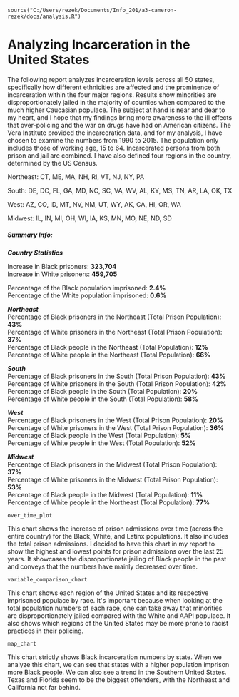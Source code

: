 
```
source("C:/Users/rezek/Documents/Info_201/a3-cameron-rezek/docs/analysis.R")
```

# **Analyzing Incarceration in the United States**

The following report analyzes incarceration levels across all 50 states, specifically how different ethnicities are affected and the prominence of incarceration within the four major regions. Results show minorities are disproportionately jailed in the majority of counties when compared to the much higher Caucasian populace. The subject at hand is near and dear to my heart, and I hope that my findings bring more awareness to the ill effects that over-policing and the war on drugs have had on American citizens. The Vera Institute provided the incarceration data, and for my analysis, I have chosen to examine the numbers from 1990 to 2015. The population only includes those of working age, 15 to 64. Incarcerated persons from both prison and jail are combined. I have also defined four regions in the country, determined by the US Census.

Northeast: CT, ME, MA, NH, RI, VT, NJ, NY, PA

South: DE, DC, FL, GA, MD, NC, SC, VA, WV, AL, KY, MS, TN, AR, LA, OK, TX

West: AZ, CO, ID, MT, NV, NM, UT, WY, AK, CA, HI, OR, WA

Midwest: IL, IN, MI, OH, WI, IA, KS, MN, MO, NE, ND, SD

##### Summary Info:

***Country Statistics***

Increase in Black prisoners: **323,704**\
Increase in White prisoners: **459,705**

Percentage of the Black population imprisoned: **2.4%**\
Percentage of the White population imprisoned: **0.6%**

***Northeast***\
Percentage of Black prisoners in the Northeast (Total Prison Population): **43%**\
Percentage of White prisoners in the Northeast (Total Prison Population): **37%**\
Percentage of Black people in the Northeast (Total Population): **12%**\
Percentage of White people in the Northeast (Total Population): **66%**

***South***\
Percentage of Black prisoners in the South (Total Prison Population): **43%**\
Percentage of White prisoners in the South (Total Prison Population): **42%**\
Percentage of Black people in the South (Total Population): **20%**\
Percentage of White people in the South (Total Population): **58%**

***West***\
Percentage of Black prisoners in the West (Total Prison Population): **20%**\
Percentage of White prisoners in the West (Total Prison Population): **36%**\
Percentage of Black people in the West (Total Population): **5%**\
Percentage of White people in the West (Total Population): **52%**

***Midwest***\
Percentage of Black prisoners in the Midwest (Total Prison Population): **37%**\
Percentage of White prisoners in the Midwest (Total Prison Population): **53%**\
Percentage of Black people in the Midwest (Total Population): **11%**\
Percentage of White people in the Northeast (Total Population): **77%**

```{r}
over_time_plot
```

This chart shows the increase of prison admissions over time (across the entire country) for the Black, White, and Latinx populations. It also includes the total prison admissions. I decided to have this chart in my report to show the highest and lowest points for prison admissions over the last 25 years. It showcases the disproportionate jailing of Black people in the past and conveys that the numbers have mainly decreased over time.

```{r}
variable_comparison_chart
```

This chart shows each region of the United States and its respective imprisoned populace by race. It's important because when looking at the total population numbers of each race, one can take away that minorities are disproportionately jailed compared with the White and AAPI populace. It also shows which regions of the United States may be more prone to racist practices in their policing.

```{r}
map_chart
```

This chart strictly shows Black incarceration numbers by state. When we analyze this chart, we can see that states with a higher population imprison more Black people. We can also see a trend in the Southern United States. Texas and Florida seem to be the biggest offenders, with the Northeast and California not far behind.
